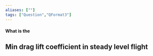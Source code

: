 ```yaml
---
aliases: [""]
tags: ["Question","QFormat3"]
---
```


#### What is the
## Min drag lift coefficient in steady level flight


